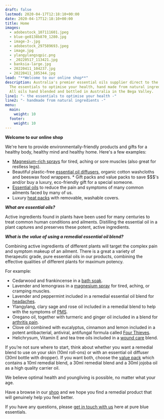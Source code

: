 ```yaml
---
draft: false
lastmod: 2020-04-17T12:18:10+00:00
date: 2020-04-17T12:18:10+00:00
title: Home
images:
  - adobestock_107111601.jpeg
  - blue-ge8138b870_1280.jpg
  - image-3-.jpg
  - adobestock_297589693.jpeg
  - image.jpg
  - ylangylangsqpic.png
  - _20220517_113421.jpg
  - banksia-large.jpg
  - 20220411_104237.jpg
  - 20220411_105344.jpg
lead: "**Welcome to our online shop**"
description: Australia's premier essential oils supplier direct to the public.
  The essentials to optimise your health, hand made from natural ingredients.
  All oils hand blended and bottled in Australia in the Bega Valley.
line1: "- the essentials to optimise your health -"
line2: "- handmade from natural ingredients -"
menu:
  main:
    weight: 10
  footer:
    weight: 10
---
```

**Welcome to our online shop**

We're here to provide environmentally-friendly products and gifts for a healthy body, healthy mind and healthy home.  Here's a few examples:

* [M﻿agnesium-rich sprays](/shop/rubs) for tired, aching or sore muscles (also great for restless legs).
* Beautiful p﻿lastic-free [essential oil diffusers](/shop/bottles), organic cotton washcloths and beeswax food wrappers. 
*﻿ Gift packs and value packs to save $$$'s and/or buy a luxury, eco-friendly gift for a special someone. 
* [Essential oils](/shop/remedial-oils) to reduce the pain and symptoms of many common ailments faced by many of us.
* L﻿uxury [heat packs](/shop/heat-packs) with removable, washable covers. 

***What are essential oils?***

Active ingredients found in plants have been used for many centuries to treat common human conditions and ailments. Distilling the essential oil in a plant captures and preserves these potent, active ingredients.

***What is the value of using a remedial essential oil blend?***

Combining active ingredients of different plants will target the complex pain and symptom makeup of an ailment. There is a great a variety of therapeutic grade, pure essential oils in our products, combining the effective qualities of different plants for maximum potency.

For example:

* Cedarwood and frankincense in a [bath soak](/shop/heat-packs).
* Lavender and lemongrass in a [magnesium spray](/shop/rubs) for tired, aching, or cramping muscles.
* Lavender and peppermint included in a remedial essential oil blend for [headaches](/shop/remedial-oils).
* Ylangylang, clary sage and rose oil included in a remedial blend to help with the symptoms of [PMS](/shop/remedial-oils).
* Oregano oil, together with turmeric and ginger oil included in a blend for [arthritis pain](/shop/remedial-oils).
* Clove oil combined with eucalyptus, cinnamon and lemon included in a potent antibacterial, antiviral, antifungal formula called [Four Thieves](/shop/remedial-oils).
* Helichrysum, Vitamin E and tea tree oils included in a [wound care](/shop/remedial-oils) blend.

If you’re not sure where to start, think about whether you want a remedial blend to use on your skin (10ml roll-ons) or with an essential oil diffuser (30ml bottle with dropper). If you want both, choose the [value pack](/shop/gift-packs) which contains a 10ml remedial blend, a 30ml remedial blend and a 30ml jojoba oil as a high quality carrier oil. 

We believe optimal health and youngliving is possible, no matter what your age.

Have a browse in our [shop](/shop) and we hope you find a remedial product that will genuinely help you feel better.

If you have any questions, please [get in touch with us](/contact) here at pure blue essentials.